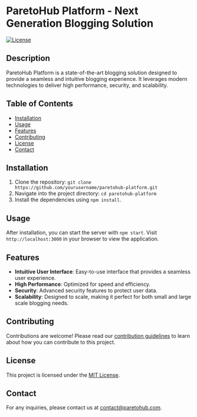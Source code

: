 # ParetoHub Platform - Next Generation Blogging Solution

[![License](https://img.shields.io/badge/license-MIT-blue.svg)](LICENSE)

## Description

ParetoHub Platform is a state-of-the-art blogging solution designed to provide a seamless and intuitive blogging experience. It leverages modern technologies to deliver high performance, security, and scalability.

## Table of Contents

- [Installation](#installation)
- [Usage](#usage)
- [Features](#features)
- [Contributing](#contributing)
- [License](#license)
- [Contact](#contact)

## Installation

1. Clone the repository: `git clone https://github.com/yourusername/paretohub-platform.git`
2. Navigate into the project directory: `cd paretohub-platform`
3. Install the dependencies using `npm install`.

## Usage

After installation, you can start the server with `npm start`. Visit `http://localhost:3000` in your browser to view the application.

## Features

- **Intuitive User Interface**: Easy-to-use interface that provides a seamless user experience.
- **High Performance**: Optimized for speed and efficiency.
- **Security**: Advanced security features to protect user data.
- **Scalability**: Designed to scale, making it perfect for both small and large scale blogging needs.

## Contributing

Contributions are welcome! Please read our [contribution guidelines](CONTRIBUTING.md) to learn about how you can contribute to this project.

## License

This project is licensed under the [MIT License](LICENSE).

## Contact

For any inquiries, please contact us at <contact@paretohub.com>.
